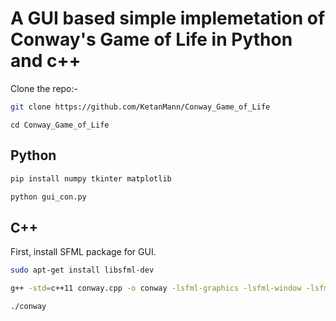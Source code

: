 # A GUI based simple implemetation of Conway's Game of Life in Python and c++
Clone the  repo:-
```bash
git clone https://github.com/KetanMann/Conway_Game_of_Life
```
```
cd Conway_Game_of_Life
```
## Python
```bash
pip install numpy tkinter matplotlib 
```
```bash
python gui_con.py
```
## C++ 
First, install SFML package for GUI.
```bash
sudo apt-get install libsfml-dev
```
```bash
g++ -std=c++11 conway.cpp -o conway -lsfml-graphics -lsfml-window -lsfml-system
```
```bash
./conway
```
